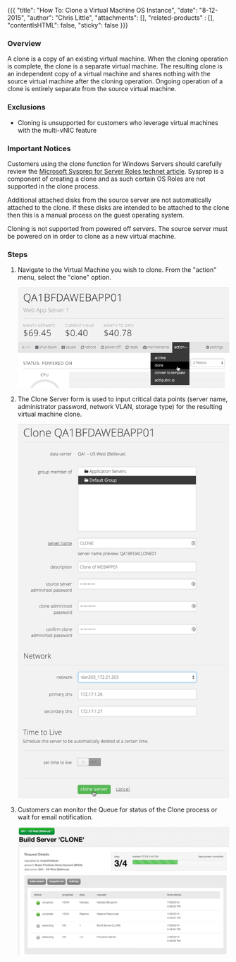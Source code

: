 {{{
  "title": "How To: Clone a Virtual Machine OS Instance",
  "date": "8-12-2015",
  "author": "Chris Little",
  "attachments": [],
  "related-products" : [],
  "contentIsHTML": false,
  "sticky": false
}}}

### Overview

A clone is a copy of an existing virtual machine. When the cloning operation is complete, the clone is a separate virtual machine. The resulting clone is an independent copy of a virtual machine and shares nothing with the source virtual machine after the cloning operation. Ongoing operation of a clone is entirely separate from the source virtual machine.

### Exclusions

* Cloning is unsupported for customers who leverage virtual machines with the multi-vNIC feature

### Important Notices

Customers using the clone function for Windows Servers should carefully review the [Microsoft Sysprep for Server Roles technet article](//technet.microsoft.com/en-us/library/hh824835.aspx). Sysprep is a component of creating a clone and as such certain OS Roles are not supported in the clone process.

Additional attached disks from the source server are not automatically attached to the clone. If these disks are intended to be attached to the clone then this is a manual process on the guest operating system.

Cloning is not supported from powered off servers. The source server must be powered on in order to clone as a new virtual machine.

### Steps

1. Navigate to the Virtual Machine you wish to clone. From the "action" menu, select the "clone" option.

    ![Clone Server Menu](../images/how-to-clone-a-virtual-machine-os-instance-01.png)

2. The Clone Server form is used to input critical data points (server name, administrator password, network VLAN, storage type) for the resulting virtual machine clone.

    ![Clone Server Create Screen ](../images/how-to-clone-a-virtual-machine-os-instance-02.png)

3. Customers can monitor the Queue for status of the Clone process or wait for email notification.

    ![Clone Queue](../images/how-to-clone-a-virtual-machine-os-instance-03.png)
